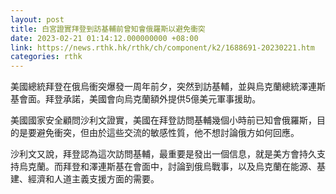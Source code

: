 ```yaml
---
layout: post
title: 白宮證實拜登到訪基輔前曾知會俄羅斯以避免衝突
date: 2023-02-21 01:14:12.000000000 +08:00
link: https://news.rthk.hk/rthk/ch/component/k2/1688691-20230221.htm
categories: rthk
---
```


美國總統拜登在俄烏衝突爆發一周年前夕，突然到訪基輔，並與烏克蘭總統澤連斯基會面。拜登承諾，美國會向烏克蘭額外提供5億美元軍事援助。

美國國家安全顧問沙利文證實，美國在拜登訪問基輔幾個小時前已知會俄羅斯，目的是要避免衝突，但由於這些交流的敏感性質，他不想討論俄方如何回應。

沙利文又說，拜登認為這次訪問基輔，最重要是發出一個信息，就是美方會持久支持烏克蘭。而拜登和澤連斯基在會面中，討論到俄烏戰事，以及烏克蘭在能源、基建、經濟和人道主義支援方面的需要。
